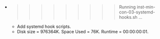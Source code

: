 * >>>>>>>>> Running inst-min-con-03-systemd-hooks.sh ...
  * Add systemd hook scripts.
  * Disk size = 976364K. Space Used = 76K. Runtime = 00:00:00:01.
